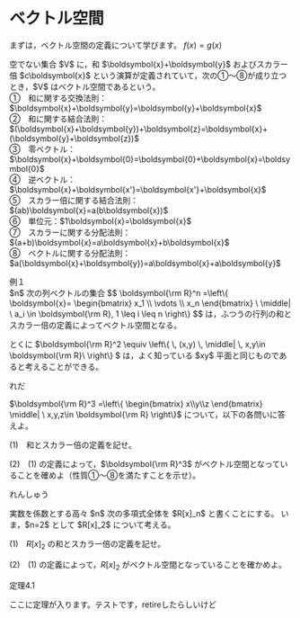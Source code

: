 # ベクトル空間

まずは，ベクトル空間の定義について学びます。
$f(x)=g(x)$

<div class="def">
<p>
空でない集合 $V$ に，和 $\boldsymbol{x}+\boldsymbol{y}$ およびスカラー倍 $c\boldsymbol{x}$ という演算が定義されていて，次の①～⑧が成り立つとき，$V$ はベクトル空間であるという。<br>
①　和に関する交換法則：$\boldsymbol{x}+\boldsymbol{y}=\boldsymbol{y}+\boldsymbol{x}$ <br>②　和に関する結合法則：$(\boldsymbol{x}+\boldsymbol{y})+\boldsymbol{z}=\boldsymbol{x}+(\boldsymbol{y}+\boldsymbol{z})$<br>③　零ベクトル：$\boldsymbol{x}+\boldsymbol{0}=\boldsymbol{0}+\boldsymbol{x}=\boldsymbol{0}$<br>④　逆ベクトル：$\boldsymbol{x}+\boldsymbol{x'}=\boldsymbol{x'}+\boldsymbol{x}$<br>⑤　スカラー倍に関する結合法則：$(ab)\boldsymbol{x}=a(b\boldsymbol{x})$<br>⑥　単位元：$1\boldsymbol{x}=\boldsymbol{x}$<br>⑦　スカラーに関する分配法則：$(a+b)\boldsymbol{x}=a\boldsymbol{x}+b\boldsymbol{x}$<br>⑧　ベクトルに関する分配法則：$a(\boldsymbol{x}+\boldsymbol{y})=a\boldsymbol{x}+a\boldsymbol{y}$
</p>
</div>

<div class="eg-label">例１</div>
<div class="eg-text">
$n$ 次の列ベクトルの集合
$$
\boldsymbol{\rm R}^n
=\left\{
	\boldsymbol{x}=
	\begin{bmatrix}
		x_1 \\ \vdots \\ x_n
	\end{bmatrix}
	\ \middle| \ 
	a_i \in \boldsymbol{\rm R}, 1 \leq i \leq n
\right\}
$$
は，ふつうの行列の和とスカラー倍の定義によってベクトル空間となる。

<p>
とくに $\boldsymbol{\rm R}^2
\equiv \left\{
	\, (x,y)
	\, \middle| \, 
	x,y\in \boldsymbol{\rm R}\ 
\right\}
$ は，よく知っている $xy$ 平面と同じものであると考えることができる。
</p>
</div>

<div class="ex">
<span class="ex-circle1">れ</span><span class="ex-circle2">だ</span>
<p>
$\boldsymbol{\rm R}^3
=\left\{
	\begin{bmatrix}
		x\\y\\z
	\end{bmatrix}
	\middle|
	\ x,y,z\in \boldsymbol{\rm R} 
\right\}$ について，以下の各問いに答えよ。

$(1)$　和とスカラー倍の定義を記せ。

$(2)$　$(1)$ の定義によって，$\boldsymbol{\rm R}^3$ がベクトル空間となっていることを確めよ（性質①～⑧を満たすことを示せ）。 
</p>
</div>

<div class="prob">
<span class="label">れんしゅう</span>
<p>
実数を係数とする高々 $n$ 次の多項式全体を $R[x]_n$ と書くことにする。 いま，$n=2$ として $R[x]_2$ について考える。 

$(1)$　$R[x]_2$ の和とスカラー倍の定義を記せ。

$(2)$　$(1)$ の定義によって，$R[x]_2$ がベクトル空間となっていることを確かめよ。
</p>
</div>

<div class="theorem">
<span class="theorem-title">定理4.1</span>
<p>ここに定理が入ります。テストです，retireしたらしいけど</p>
</div>